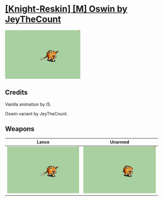 # [\[Knight-Reskin\] \[M\] Oswin by JeyTheCount](./)

<img src="./2.%20Lance/Lance_000.png" alt="[Knight-Reskin] [M] Oswin by JeyTheCount standing" />

## Credits

Vanilla animation by IS.

Oswin variant by JeyTheCount.

## Weapons


|Lance |Unarmed |
|  :---: | :---: |
| <img alt="Lance animation" src="./2.%20Lance/Lance.gif" /> | <img alt="Unarmed animation" src="./8.%20Unarmed/Unarmed.gif" /> |
